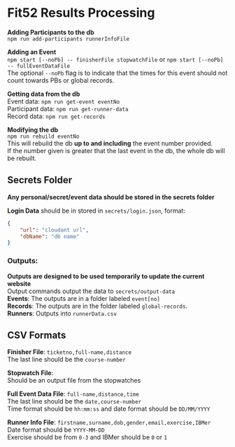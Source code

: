 # **Fit52 Results Processing**
**Adding Participants to the db**\
`npm run add-participants runnerInfoFile`

**Adding an Event**\
`npm start [--noPb] -- finisherFile stopwatchFile` or `npm start [--noPb] -- fullEventDataFile`\
The optional `--noPb` flag is to indicate that the times for this event should not count towards PBs or global records.

**Getting data from the db**\
Event data: `npm run get-event eventNo`\
Participant data: `npm run get-runner-data`\
Record data: `npm run get-records`

**Modifying the db**\
`npm run rebuild eventNo`\
This will rebuild the db **up to and including** the event number provided.\
If the number given is greater that the last event in the db, the whole db will be rebuilt.

## Secrets Folder

**Any personal/secret/event data should be stored in the secrets folder**

**Login Data** should be in stored in `secrets/login.json`, format:
```json
{
    "url": "cloudant url",
    "dbName": "db name"
}
```

### **Outputs**:
**Outputs are designed to be used temporarily to update the current website**\
Output commands output the data to `secrets/output-data`\
**Events**: The outputs are in a folder labeled `event[no]`\
**Records**: The outputs are in the folder labeled `global-records`.\
**Runners**: Outputs into `runnerData.csv`


## CSV Formats
**Finisher File**: `ticketno,full-name,distance`\
The last line should be the `course-number`

**Stopwatch File**:\
Should be an output file from the stopwatches

**Full Event Data File**: `full-name,distance,time`\
The last line should be the `date,course-number`\
Time format should be `hh:mm:ss` and date format should be `DD/MM/YYYY`

**Runner Info File**: `firstname,surname,dob,gender,email,exercise,IBMer`\
Date format should be `YYYY-MM-DD`\
Exercise should be from `0-3` and IBMer should be `0` or `1`
